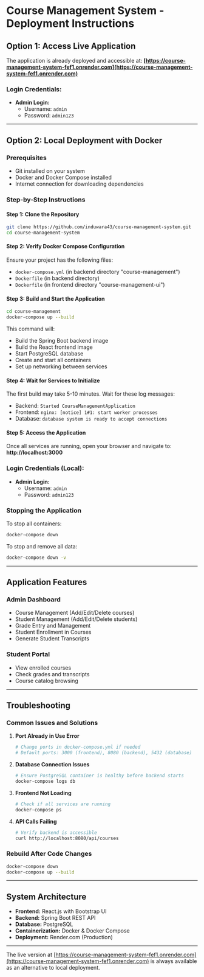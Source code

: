 # Course Management System - Deployment Instructions

## Option 1: Access Live Application

The application is already deployed and accessible at:
**[https://course-management-system-fef1.onrender.com](https://course-management-system-fef1.onrender.com)**

### Login Credentials:
- **Admin Login:** 
  - Username: `admin`
  - Password: `admin123`

---

## Option 2: Local Deployment with Docker

### Prerequisites
- Git installed on your system
- Docker and Docker Compose installed
- Internet connection for downloading dependencies

### Step-by-Step Instructions

#### Step 1: Clone the Repository
```bash
git clone https://github.com/induwara43/course-management-system.git
cd course-management-system
```

#### Step 2: Verify Docker Compose Configuration
Ensure your project has the following files:
- `docker-compose.yml` (in backend directory "course-management")
- `Dockerfile` (in backend directory)
- `Dockerfile` (in frontend directory "course-management-ui")

#### Step 3: Build and Start the Application
```bash
cd course-management
docker-compose up --build
```

This command will:
- Build the Spring Boot backend image
- Build the React frontend image
- Start PostgreSQL database
- Create and start all containers
- Set up networking between services

#### Step 4: Wait for Services to Initialize
The first build may take 5-10 minutes. Wait for these log messages:
- Backend: `Started CourseManagementApplication`
- Frontend: `nginx: [notice] 1#1: start worker processes`
- Database: `database system is ready to accept connections`

#### Step 5: Access the Application
Once all services are running, open your browser and navigate to:
**http://localhost:3000**

### Login Credentials (Local):
- **Admin Login:**
  - Username: `admin`
  - Password: `admin123`

### Stopping the Application
To stop all containers:
```bash
docker-compose down
```

To stop and remove all data:
```bash
docker-compose down -v
```

---

## Application Features

### Admin Dashboard
- Course Management (Add/Edit/Delete courses)
- Student Management (Add/Edit/Delete students)
- Grade Entry and Management
- Student Enrollment in Courses
- Generate Student Transcripts

### Student Portal
- View enrolled courses
- Check grades and transcripts
- Course catalog browsing

---

## Troubleshooting

### Common Issues and Solutions

1. **Port Already in Use Error**
   ```bash
   # Change ports in docker-compose.yml if needed
   # Default ports: 3000 (frontend), 8080 (backend), 5432 (database)
   ```

2. **Database Connection Issues**
   ```bash
   # Ensure PostgreSQL container is healthy before backend starts
   docker-compose logs db
   ```

3. **Frontend Not Loading**
   ```bash
   # Check if all services are running
   docker-compose ps
   ```

4. **API Calls Failing**
   ```bash
   # Verify backend is accessible
   curl http://localhost:8080/api/courses
   ```

### Rebuild After Code Changes
```bash
docker-compose down
docker-compose up --build
```

---

## System Architecture

- **Frontend:** React.js with Bootstrap UI
- **Backend:** Spring Boot REST API
- **Database:** PostgreSQL
- **Containerization:** Docker & Docker Compose
- **Deployment:** Render.com (Production)

---

The live version at [https://course-management-system-fef1.onrender.com](https://course-management-system-fef1.onrender.com) is always available as an alternative to local deployment.
